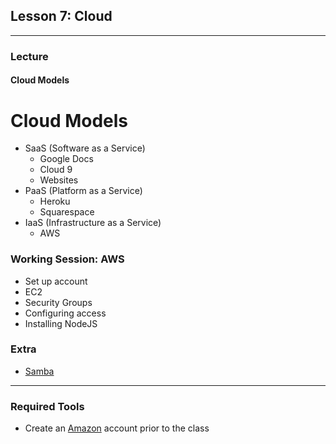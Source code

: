 ## Lesson 7: Cloud


---

### Lecture

#### Cloud Models

# Cloud Models

* SaaS (Software as a Service)
	* Google Docs
	* Cloud 9
	* Websites
* PaaS (Platform as a Service)
	* Heroku
	* Squarespace
* IaaS (Infrastructure as a Service)
	* AWS
	
### Working Session: AWS
* Set up account
* EC2
* Security Groups
* Configuring access
* Installing NodeJS
	
### Extra

* [Samba](https://www.samba.org)

---

### Required Tools

* Create an [Amazon](http://www.amazon.com/) account prior to the class